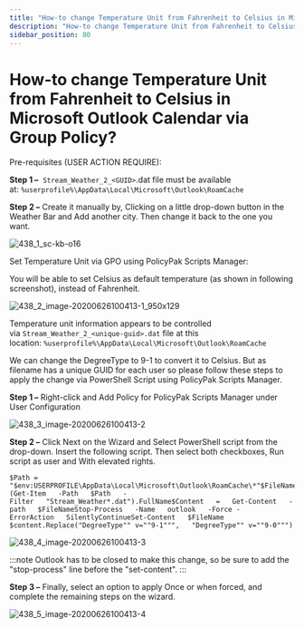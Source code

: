 ```yaml
---
title: "How-to change Temperature Unit from Fahrenheit to Celsius in Microsoft Outlook Calendar via Group Policy?"
description: "How-to change Temperature Unit from Fahrenheit to Celsius in Microsoft Outlook Calendar via Group Policy?"
sidebar_position: 80
---
```


# How-to change Temperature Unit from Fahrenheit to Celsius in Microsoft Outlook Calendar via Group Policy?

Pre-requisites (USER ACTION REQUIRE):

**Step 1 –**  `Stream_Weather_2_<GUID>`.dat file must be available
at: `%userprofile%\AppData\Local\Microsoft\Outlook\RoamCache`

**Step 2 –** Create it manually by, Clicking on a little drop-down button in the Weather Bar and Add
another city. Then change it back to the one you want.

![438_1_sc-kb-o16](../assets/438_1_sc-kb-o16.webp)

Set Temperature Unit via GPO using PolicyPak Scripts Manager:

You will be able to set Celsius as default temperature (as shown in following screenshot), instead
of Fahrenheit.

![438_2_image-20200626100413-1_950x129](../assets/438_2_image-20200626100413-1_950x129.webp)

Temperature unit information appears to be controlled
via `Stream_Weather_2_<unique-guid>.dat` file at this
location: `%userprofile%\AppData\Local\Microsoft\Outlook\RoamCache`

We can change the DegreeType to 9-1 to convert it to Celsius. But as filename has a unique GUID for
each user so please follow these steps to apply the change via PowerShell Script using PolicyPak
Scripts Manager.

**Step 1 –** Right-click and Add Policy for PolicyPak Scripts Manager under User Configuration

![438_3_image-20200626100413-2](../assets/438_3_image-20200626100413-2.webp)

**Step 2 –** Click Next on the Wizard and Select PowerShell script from the drop-down. Insert the
following script. Then select both checkboxes, Run script as user and With elevated rights.

```
$Path = "$env:USERPROFILE\AppData\Local\Microsoft\Outlook\RoamCache\*"$FileName   = (Get-Item   -Path   $Path   -Filter   "Stream_Weather*.dat").FullName$Content   =   Get-Content   -path   $FileNameStop-Process   -Name   outlook   -Force -ErrorAction   SilentlyContinueSet-Content   $FileName $content.Replace("DegreeType"" v=""9-1""",   "DegreeType"" v=""9-0""")
```

![438_4_image-20200626100413-3](../assets/438_4_image-20200626100413-3.webp)

:::note
Outlook has to be closed to make this change, so be sure to add the "stop-process" line
before the "set-content".
:::


**Step 3 –** Finally, select an option to apply Once or when forced, and complete the remaining
steps on the wizard.

![438_5_image-20200626100413-4](../assets/438_5_image-20200626100413-4.webp)

